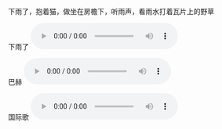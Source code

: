 下雨了，抱着猫，做坐在房檐下，听雨声，看雨水打着瓦片上的野草

下雨了
<audio src="https://www.rainymood.com/audio1110/0.m4a" controls="controls">

巴赫
<audio src="https://upload.wikimedia.org/wikipedia/commons/4/4e/BWV_543-fugue.ogg" controls="controls" volume="0.1;" controls="controls">

国际歌
<audio src="https://upload.wikimedia.org/wikipedia/commons/f/fe/Internationale.ogg" loop="loop" controls="controls">
